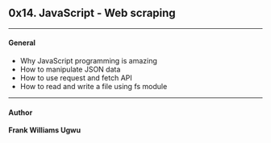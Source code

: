 ## 0x14. JavaScript - Web scraping
---

#### General
*	Why JavaScript programming is amazing
*	How to manipulate JSON data
*	How to use request and fetch API
*	How to read and write a file using fs module
---

#### Author
__Frank Williams Ugwu__
